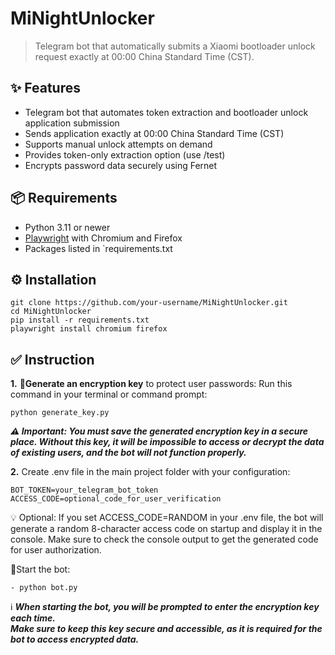 # MiNightUnlocker



>  Telegram bot that automatically submits a Xiaomi bootloader unlock request exactly at 00:00 China Standard Time (CST).  

## ✨ Features

- Telegram bot that automates token extraction and bootloader unlock application submission
- Sends application exactly at 00:00 China Standard Time (CST)
- Supports manual unlock attempts on demand
- Provides token-only extraction option (use /test)
- Encrypts password data securely using Fernet

## 📦 Requirements
- Python 3.11 or newer
- [Playwright](https://playwright.dev/python/) with Chromium and Firefox
- Packages listed in `requirements.txt

## ⚙️ Installation
```
git clone https://github.com/your-username/MiNightUnlocker.git
cd MiNightUnlocker
pip install -r requirements.txt
playwright install chromium firefox
```
## ✅ Instruction

__1\.__ 🔑**Generate an encryption key** to protect user passwords:
    Run this command in your terminal or command prompt:
   ```
   python generate_key.py
   ```
___⚠️ Important: You must save the generated encryption key in a secure place.
Without this key, it will be impossible to access or decrypt the data of existing users, and the bot will not function properly.___

__2\.__ Create .env file in the main project folder with your configuration:
```
BOT_TOKEN=your_telegram_bot_token
ACCESS_CODE=optional_code_for_user_verification
```

💡 Optional:
If you set ACCESS_CODE=RANDOM in your .env file, the bot will generate a random 8-character access code on startup and display it in the console.
Make sure to check the console output to get the generated code for user authorization.


🚀Start the bot:
```
- python bot.py
```
ℹ️  ___When starting the bot, you will be prompted to enter the encryption key each time.  
Make sure to keep this key secure and accessible, as it is required for the bot to access encrypted data.___






